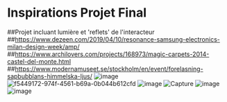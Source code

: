 # Inspirations Projet Final
##Projet incluant lumière et 'reflets' de l'interacteur
<br/>
##https://www.dezeen.com/2019/04/10/resonance-samsung-electronics-milan-design-week/amp/
<br/>
##https://www.archilovers.com/projects/168973/magic-carpets-2014-castel-del-monte.html
<br/>
##https://www.modernamuseet.se/stockholm/en/event/forelasning-sapbubblans-himmelska-ljus/
![image](https://user-images.githubusercontent.com/90851849/187992937-2bc3334f-f691-423c-ac26-dbd55acf76fb.png)
![f5449172-974f-4561-b69a-0b044b612cfd](https://user-images.githubusercontent.com/90851849/188001479-f15ff3f5-6013-4bb3-8b35-ca1ba9d4ec7d.jpg)
![image](https://user-images.githubusercontent.com/90851849/187993050-34d8b787-ab31-4b33-abdb-62b743126943.png)
![Capture](https://user-images.githubusercontent.com/90851849/187993385-40e28729-9d80-4130-b92c-136cde1fdfae.PNG)
![image](https://user-images.githubusercontent.com/90851849/187994102-b99ab451-d400-4950-a847-6f0396e33377.png)
![image](https://user-images.githubusercontent.com/90851849/187994377-29fc124d-02d5-451a-ab3a-526d18dc7499.png)
